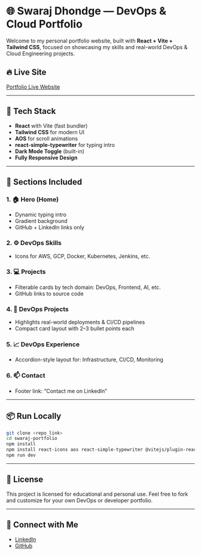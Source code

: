 
# 🌐 Swaraj Dhondge — DevOps & Cloud Portfolio

Welcome to my personal portfolio website, built with **React + Vite + Tailwind CSS**, focused on showcasing my skills and real-world DevOps & Cloud Engineering projects.

## 🔥 Live Site

[Portfolio Live Website](https://swaraj-dhondge-portfolio.vercel.app/)

---

## 🚀 Tech Stack

- **React** with Vite (fast bundler)
- **Tailwind CSS** for modern UI
- **AOS** for scroll animations
- **react-simple-typewriter** for typing intro
- **Dark Mode Toggle** (built-in)
- **Fully Responsive Design**

---

## 🧠 Sections Included

### 1. 🏠 Hero (Home)

- Dynamic typing intro
- Gradient background
- GitHub + LinkedIn links only

### 2. ⚙️ DevOps Skills

- Icons for AWS, GCP, Docker, Kubernetes, Jenkins, etc.

### 3. 💻 Projects

- Filterable cards by tech domain: DevOps, Frontend, AI, etc.
- GitHub links to source code

### 4. 🔧 DevOps Projects

- Highlights real-world deployments & CI/CD pipelines
- Compact card layout with 2–3 bullet points each

### 5. 📈 DevOps Experience

- Accordion-style layout for: Infrastructure, CI/CD, Monitoring

### 6. 📫 Contact

- Footer link: “Contact me on LinkedIn”

---

## 📦 Run Locally

```bash
git clone <repo_link>
cd swaraj-portfolio
npm install
npm install react-icons aos react-simple-typewriter @vitejs/plugin-react
npm run dev
```

---

## 🧾 License

This project is licensed for educational and personal use.
Feel free to fork and customize for your own DevOps or developer portfolio.

---

## 🤝 Connect with Me

- [LinkedIn](https://linkedin.com/in/swarajd)
- [GitHub](https://github.com/swarajdhondge)
